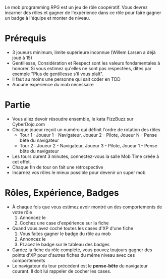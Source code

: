 Le mob programming RPG est un jeu de rôle coopératif. Vous devrez incarner des rôles et gagner de
 l'expérience dans ce rôle pour faire gagner un badge à l'équipe et monter de niveau. 

# Prérequis
* 3 joueurs minimum, limite supérieure inconnue (Willem Larsen a déjà joué à 15)
* Gentillesse, Considération et Respect sont les valeurs fondamentales à honorer. Si vous estimez
 qu'elles ne sont pas respectées, dites par exemple "Plus de gentillesse s'il vous plaît".
* Il faut au moins une personne qui sait coder en TDD
* Aucune expérience du mob nécessaire

# Partie
* Vous allez devoir résoudre ensemble, le kata FizzBuzz sur CyberDojo.com
* Chaque joueur reçoit un numéro qui définit l'ordre de rotation des rôles
    * Tour 1 : Joueur 1 - Navigateur, Joueur 2 - Pilote, Joueur N - Pense bête du navigateur
    * Tour 2 : Joueur 2 - Navigateur, Joueur 3 - Pilote, Joueur 1 - Pense bête du navigateur
* Les tours durent 3 minutes, connectez-vous la salle Mob Time créée à cet effet.
* Chaque fin de tour on fait une rétrospective
* Incarnez vos rôles le mieux possible pour devenir un super mob


# Rôles, Expérience, Badges
* À chaque fois que vous estimez avoir montré un des comportements de votre rôle
    1. Annoncez le
    2. Cochez une case d'expérience sur la fiche
* Quand vous avez coché toutes les cases d'XP d'une fiche
    1. Vous faites gagner le badge du rôle au mob
    2. Annoncez le
    3. PLacez le badge sur le tableau des badges
* Gardez la fiche du rôle complété, vous pouvez toujours gagner des points d'XP pour d'autres
 fiches du même niveau avec ces comportements
* Le navigateur du tour précédent est le __pense-bête__ du navigateur courant. Il doit lui
 rappeler de cocher les cases.